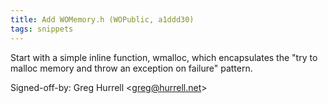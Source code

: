 ```yaml
---
title: Add WOMemory.h (WOPublic, a1ddd30)
tags: snippets
---
```


Start with a simple inline function, wmalloc, which encapsulates the "try to malloc memory and throw an exception on failure" pattern.

Signed-off-by: Greg Hurrell &lt;greg@hurrell.net&gt;
